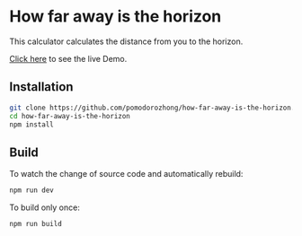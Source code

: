 # How far away is the horizon

This calculator calculates the distance from you to the horizon.

[Click here](https://pomodorozhong.github.io/how-far-away-is-the-horizon/) to see the live Demo.
## Installation

```sh
git clone https://github.com/pomodorozhong/how-far-away-is-the-horizon.git
cd how-far-away-is-the-horizon
npm install
```

## Build

To watch the change of source code and automatically rebuild:

```sh
npm run dev
```

To build only once:

```sh
npm run build
```
